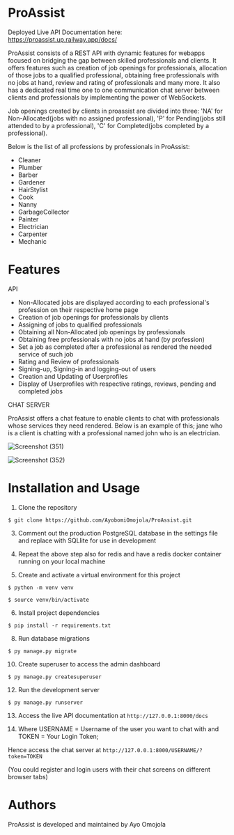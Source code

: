 # ProAssist
Deployed Live API Documentation here: https://proassist.up.railway.app/docs/

ProAssist consists of a REST API with dynamic features for webapps focused on bridging the gap between skilled professionals and clients. It offers features such as creation of job openings for professionals, allocation of those jobs to a qualified professional, obtaining free professionals with no jobs at hand, review and rating of professionals and many more. It also has a dedicated real time one to one communication chat server between clients and professionals by implementing the power of WebSockets.

Job openings created by clients in proassist are divided into three: 'NA' for Non-Allocated(jobs with no assigned professional), 'P' for Pending(jobs still attended to by a professional), 'C' for Completed(jobs completed by a professional).

Below is the list of all professions by professionals in ProAssist:
- Cleaner
- Plumber
- Barber
- Gardener
- HairStylist
- Cook
- Nanny
- GarbageCollector
- Painter
- Electrician
- Carpenter
- Mechanic

# Features
API

- Non-Allocated jobs are displayed according to each professional's profession on their respective home page
- Creation of job openings for professionals by clients
- Assigning of jobs to qualified professionals
- Obtaining all Non-Allocated job openings by professionals
- Obtaining free professionals with no jobs at hand (by profession)
- Set a job as completed after a professional as rendered the needed service of such job
- Rating and Review of professionals
- Signing-up, Signing-in and logging-out of users
- Creation and Updating of Userprofiles
- Display of Userprofiles with respective ratings, reviews, pending and completed jobs

CHAT SERVER

ProAssist offers a chat feature to enable clients to chat with professionals whose services they need rendered. Below is an example of this; jane who is a client is chatting with a professional named john who is an electrician.

![Screenshot (351)](https://github.com/AyobomiOmojola/ProAssist/assets/145074091/1d292cd5-aba9-42b6-97f3-f23089b328e9)

![Screenshot (352)](https://github.com/AyobomiOmojola/ProAssist/assets/145074091/ac279652-66e9-4ea9-a97c-f52f26b3a7e8)

# Installation and Usage
1. Clone the repository

``` $ git clone https://github.com/AyobomiOmojola/ProAssist.git ```

3. Comment out the production PostgreSQL database in the settings file and replace with SQLlite for use in development
   
5. Repeat the above step also for redis and have a redis docker container running on your local machine
   
7. Create and activate a virtual environment for this project

``` $ python -m venv venv ```

``` $ source venv/bin/activate ```

6. Install project dependencies

``` $ pip install -r requirements.txt ```

8. Run database migrations
   
``` $ py manage.py migrate ```

10. Create superuser to access the admin dashboard
    
``` $ py manage.py createsuperuser ```

12. Run the development server
    
``` $ py manage.py runserver ```

13. Access the live API documentation at ```http://127.0.0.1:8000/docs```
    
14. Where USERNAME = Username of the user you want to chat with
    and   TOKEN = Your Login Token;
    
Hence access the chat server at ```http://127.0.0.1:8000/USERNAME/?token=TOKEN```

(You could register and login users with their chat screens on different browser tabs)

# Authors
ProAssist is developed and maintained by Ayo Omojola





